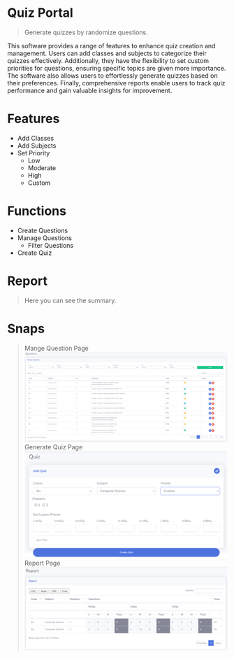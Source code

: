 # Quiz Portal
> Generate quizzes by randomize questions.

This software provides a range of features to enhance quiz creation and management. Users can add classes and subjects to categorize their quizzes effectively. Additionally, they have the flexibility to set custom priorities for questions, ensuring specific topics are given more importance. The software also allows users to effortlessly generate quizzes based on their preferences. Finally, comprehensive reports enable users to track quiz performance and gain valuable insights for improvement.

# Features
* Add Classes
* Add Subjects
* Set Priority
  * Low
  * Moderate
  * High
  * Custom

# Functions
* Create Questions
* Manage Questions
  * Filter Questions
* Create Quiz

# Report
> Here you can see the summary.

# Snaps
> Mange Question Page
![Screenshot png](question.png)
> Generate Quiz Page
![Screenshot png](quiz.png)
> Report Page
![Screenshot png](report.png)
